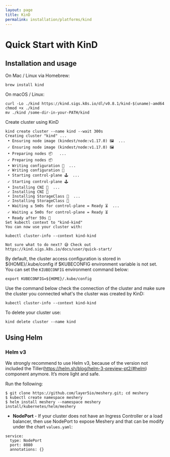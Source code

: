 ```yaml
---
layout: page
title: KinD
permalink: installation/platforms/kind
---
```


# Quick Start with KinD

## Installation and usage

On Mac / Linux via Homebrew:
```
brew install kind
```

On macOS / Linux:
```
curl -Lo ./kind https://kind.sigs.k8s.io/dl/v0.8.1/kind-$(uname)-amd64
chmod +x ./kind
mv ./kind /some-dir-in-your-PATH/kind
```

Create cluster using KinD
```
kind create cluster --name kind --wait 300s
Creating cluster "kind" ...
 • Ensuring node image (kindest/node:v1.17.0) 🖼  ...
 ✓ Ensuring node image (kindest/node:v1.17.0) 🖼
 • Preparing nodes 📦   ...
 ✓ Preparing nodes 📦 
 • Writing configuration 📜  ...
 ✓ Writing configuration 📜
 • Starting control-plane 🕹️  ...
 ✓ Starting control-plane 🕹️
 • Installing CNI 🔌  ...
 ✓ Installing CNI 🔌
 • Installing StorageClass 💾  ...
 ✓ Installing StorageClass 💾
 • Waiting ≤ 5m0s for control-plane = Ready ⏳  ...
 ✓ Waiting ≤ 5m0s for control-plane = Ready ⏳
 • Ready after 59s 💚
Set kubectl context to "kind-kind"
You can now use your cluster with:

kubectl cluster-info --context kind-kind

Not sure what to do next? 😅 Check out https://kind.sigs.k8s.io/docs/user/quick-start/
```

By default, the cluster access configuration is stored in ${HOME}/.kube/config if $KUBECONFIG environment variable is not set. You can set the `KIUBECONFIG` environment command below:
```
export KUBECONFIG=${HOME}/.kube/config
```
Use the command below check the connection of the cluster and make sure the cluster you connected what's the cluster was created by KinD:
```
kubectl cluster-info --context kind-kind
```

To delete your cluster use: 
```
kind delete cluster --name kind
```

<a name="helm"></a>
## Using Helm

### Helm v3

We strongly recommend to use Helm v3, because of the version not included the Tiller(https://helm.sh/blog/helm-3-preview-pt2/#helm) component anymore. It’s more light and safe.

Run the following:
```
$ git clone https://github.com/layer5io/meshery.git; cd meshery
$ kubectl create namespace meshery
$ helm install meshery --namespace meshery install/kubernetes/helm/meshery
```

* **NodePort** - If your cluster does not have an Ingress Controller or a load balancer, then use NodePort to expose Meshery and that can be modify under the chart `values.yaml`:

```
service:
  type: NodePort
  port: 8080
  annotations: {}
```

